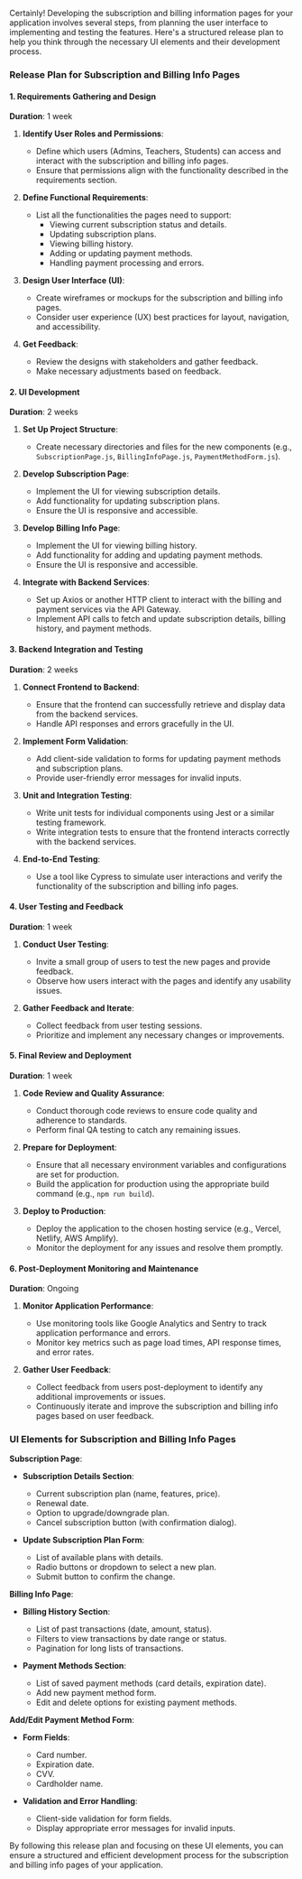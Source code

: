 Certainly! Developing the subscription and billing information pages for your application involves several steps, from planning the user interface to implementing and testing the features. Here's a structured release plan to help you think through the necessary UI elements and their development process.

### Release Plan for Subscription and Billing Info Pages

#### 1. Requirements Gathering and Design

**Duration**: 1 week

1. **Identify User Roles and Permissions**:
    - Define which users (Admins, Teachers, Students) can access and interact with the subscription and billing info pages.
    - Ensure that permissions align with the functionality described in the requirements section.

2. **Define Functional Requirements**:
    - List all the functionalities the pages need to support:
        - Viewing current subscription status and details.
        - Updating subscription plans.
        - Viewing billing history.
        - Adding or updating payment methods.
        - Handling payment processing and errors.

3. **Design User Interface (UI)**:
    - Create wireframes or mockups for the subscription and billing info pages.
    - Consider user experience (UX) best practices for layout, navigation, and accessibility.

4. **Get Feedback**:
    - Review the designs with stakeholders and gather feedback.
    - Make necessary adjustments based on feedback.

#### 2. UI Development

**Duration**: 2 weeks

1. **Set Up Project Structure**:
    - Create necessary directories and files for the new components (e.g., `SubscriptionPage.js`, `BillingInfoPage.js`, `PaymentMethodForm.js`).

2. **Develop Subscription Page**:
    - Implement the UI for viewing subscription details.
    - Add functionality for updating subscription plans.
    - Ensure the UI is responsive and accessible.

3. **Develop Billing Info Page**:
    - Implement the UI for viewing billing history.
    - Add functionality for adding and updating payment methods.
    - Ensure the UI is responsive and accessible.

4. **Integrate with Backend Services**:
    - Set up Axios or another HTTP client to interact with the billing and payment services via the API Gateway.
    - Implement API calls to fetch and update subscription details, billing history, and payment methods.

#### 3. Backend Integration and Testing

**Duration**: 2 weeks

1. **Connect Frontend to Backend**:
    - Ensure that the frontend can successfully retrieve and display data from the backend services.
    - Handle API responses and errors gracefully in the UI.

2. **Implement Form Validation**:
    - Add client-side validation to forms for updating payment methods and subscription plans.
    - Provide user-friendly error messages for invalid inputs.

3. **Unit and Integration Testing**:
    - Write unit tests for individual components using Jest or a similar testing framework.
    - Write integration tests to ensure that the frontend interacts correctly with the backend services.

4. **End-to-End Testing**:
    - Use a tool like Cypress to simulate user interactions and verify the functionality of the subscription and billing info pages.

#### 4. User Testing and Feedback

**Duration**: 1 week

1. **Conduct User Testing**:
    - Invite a small group of users to test the new pages and provide feedback.
    - Observe how users interact with the pages and identify any usability issues.

2. **Gather Feedback and Iterate**:
    - Collect feedback from user testing sessions.
    - Prioritize and implement any necessary changes or improvements.

#### 5. Final Review and Deployment

**Duration**: 1 week

1. **Code Review and Quality Assurance**:
    - Conduct thorough code reviews to ensure code quality and adherence to standards.
    - Perform final QA testing to catch any remaining issues.

2. **Prepare for Deployment**:
    - Ensure that all necessary environment variables and configurations are set for production.
    - Build the application for production using the appropriate build command (e.g., `npm run build`).

3. **Deploy to Production**:
    - Deploy the application to the chosen hosting service (e.g., Vercel, Netlify, AWS Amplify).
    - Monitor the deployment for any issues and resolve them promptly.

#### 6. Post-Deployment Monitoring and Maintenance

**Duration**: Ongoing

1. **Monitor Application Performance**:
    - Use monitoring tools like Google Analytics and Sentry to track application performance and errors.
    - Monitor key metrics such as page load times, API response times, and error rates.

2. **Gather User Feedback**:
    - Collect feedback from users post-deployment to identify any additional improvements or issues.
    - Continuously iterate and improve the subscription and billing info pages based on user feedback.

### UI Elements for Subscription and Billing Info Pages

**Subscription Page**:
- **Subscription Details Section**:
    - Current subscription plan (name, features, price).
    - Renewal date.
    - Option to upgrade/downgrade plan.
    - Cancel subscription button (with confirmation dialog).

- **Update Subscription Plan Form**:
    - List of available plans with details.
    - Radio buttons or dropdown to select a new plan.
    - Submit button to confirm the change.

**Billing Info Page**:
- **Billing History Section**:
    - List of past transactions (date, amount, status).
    - Filters to view transactions by date range or status.
    - Pagination for long lists of transactions.

- **Payment Methods Section**:
    - List of saved payment methods (card details, expiration date).
    - Add new payment method form.
    - Edit and delete options for existing payment methods.

**Add/Edit Payment Method Form**:
- **Form Fields**:
    - Card number.
    - Expiration date.
    - CVV.
    - Cardholder name.

- **Validation and Error Handling**:
    - Client-side validation for form fields.
    - Display appropriate error messages for invalid inputs.

By following this release plan and focusing on these UI elements, you can ensure a structured and efficient development process for the subscription and billing info pages of your application.




